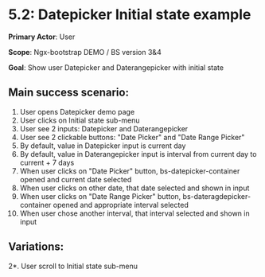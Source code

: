 5.2: Datepicker Initial state example
=====================================
**Primary Actor**: User

**Scope**: Ngx-bootstrap DEMO / BS version 3&4

**Goal**: Show user Datepicker and Daterangepicker with initial state

Main success scenario:
----------------------
1. User opens Datepicker demo page
2. User clicks on Initial state sub-menu
3. User see 2 inputs: Datepicker and Daterangepicker
4. User see 2 clickable buttons: "Date Picker" and "Date Range Picker"
5. By default, value in Datepicker input is current day
6. By default, value in Daterangepicker input is interval from current day to current + 7 days
7. When user clicks on "Date Picker" button, bs-datepicker-container opened and current date selected
8. When user clicks on other date, that date selected and shown in input
9. When user clicks on "Date Range Picker" button, bs-dateragdepicker-container opened and appropriate interval selected
10. When user chose another interval, that interval selected and shown in input

Variations:
-----------
2*. User scroll to Initial state sub-menu
